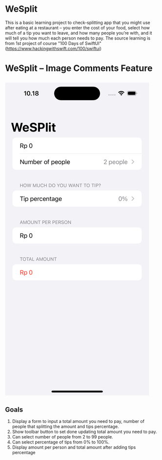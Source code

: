 # WeSplit
This is a basic learning project to check-splitting app that you might use after eating at a restaurant – you enter the cost of your food, select how much of a tip you want to leave, and how many people you’re with, and it will tell you how much each person needs to pay.
The source learning is from 1st project of course "100 Days of SwiftUI" (https://www.hackingwithswift.com/100/swiftui)

# WeSplit – Image Comments Feature
![Image Main UI](image-main-ui.png)
---

## Goals
1. Display a form to input a total amount you need to pay, number of people that splitting the amount and tips percentage.
2. Show toolbar button to set done updating total amount you need to pay.
3. Can select number of people from 2 to 99 people.
4. Can select percentage of tips from 0% to 100%.
5. Display amount per person and total amount after adding tips percentage

